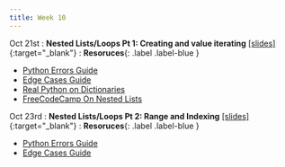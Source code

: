 ```yaml
---
title: Week 10
---
```


Oct 21st
: **Nested Lists/Loops Pt 1: Creating and value iterating** [\[slides\]](https://docs.google.com/presentation/d/1rf3ZSY2ePxmvyKslUNitf8XxQIVZoKQJmY0sXJ_LLnI/edit?usp=sharing){:target="\_blank"}
: **Resoruces**{: .label .label-blue }
- [Python Errors Guide](https://docs.google.com/document/d/1S9DKwV66X5zdpiikkvXE7OnUneR4FRKem3v2xGc4zRg/edit?usp=sharing)
- [Edge Cases Guide](https://docs.google.com/document/d/1erH8pX7RWOcaF2SLMjThGzq7nwDChwIruURsV9-wGN8/edit?usp=sharing)
- [Real Python on Dictionaries](https://realpython.com/python-dicts/)
- [FreeCodeCamp On Nested Lists](https://www.freecodecamp.org/news/list-within-a-list-in-python-initialize-a-nested-list/)

Oct 23rd
: **Nested Lists/Loops Pt 2: Range and Indexing** [\[slides\]](https://docs.google.com/presentation/d/144ZsHPz5B8JSkvXa0oRYkWioYw17fVvRtNkRs-qvT1Q/edit?usp=sharing){:target="\_blank"}
: **Resoruces**{: .label .label-blue }
- [Python Errors Guide](https://docs.google.com/document/d/1S9DKwV66X5zdpiikkvXE7OnUneR4FRKem3v2xGc4zRg/edit?usp=sharing)
- [Edge Cases Guide](https://docs.google.com/document/d/1erH8pX7RWOcaF2SLMjThGzq7nwDChwIruURsV9-wGN8/edit?usp=sharing)
